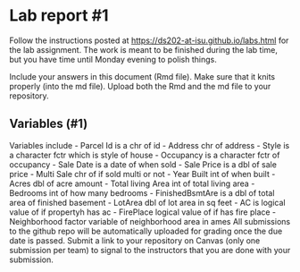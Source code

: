 
<!-- README.md is generated from README.Rmd. Please edit the README.Rmd file -->

# Lab report \#1

Follow the instructions posted at
<https://ds202-at-isu.github.io/labs.html> for the lab assignment. The
work is meant to be finished during the lab time, but you have time
until Monday evening to polish things.

Include your answers in this document (Rmd file). Make sure that it
knits properly (into the md file). Upload both the Rmd and the md file
to your repository.

## Variables (#1)

Variables include - Parcel Id is a chr of id - Address chr of address -
Style is a character fctr which is style of house - Occupancy is a
character fctr of occupancy - Sale Date is a date of when sold - Sale
Price is a dbl of sale price - Multi Sale chr of if sold multi or not -
Year Built int of when built - Acres dbl of acre amount - Total living
Area int of total living area - Bedrooms int of how many bedrooms -
FinishedBsmtAre is a dbl of total area of finished basement - LotArea
dbl of lot area in sq feet - AC is logical value of if propertyh has
ac - FirePlace logical value of if has fire place - Neighborhood factor
variable of neighborhood area in ames All submissions to the github repo
will be automatically uploaded for grading once the due date is passed.
Submit a link to your repository on Canvas (only one submission per
team) to signal to the instructors that you are done with your
submission.
